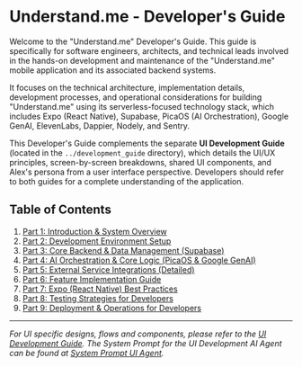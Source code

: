 # Understand.me - Developer's Guide

Welcome to the "Understand.me" Developer's Guide. This guide is specifically for software engineers, architects, and technical leads involved in the hands-on development and maintenance of the "Understand.me" mobile application and its associated backend systems.

It focuses on the technical architecture, implementation details, development processes, and operational considerations for building "Understand.me" using its serverless-focused technology stack, which includes Expo (React Native), Supabase, PicaOS (AI Orchestration), Google GenAI, ElevenLabs, Dappier, Nodely, and Sentry.

This Developer's Guide complements the separate **UI Development Guide** (located in the `../development_guide` directory), which details the UI/UX principles, screen-by-screen breakdowns, shared UI components, and Alex's persona from a user interface perspective. Developers should refer to both guides for a complete understanding of the application.

## Table of Contents

1.  [Part 1: Introduction & System Overview](part1_introduction_system_overview.md)
2.  [Part 2: Development Environment Setup](part2_development_environment_setup.md)
3.  [Part 3: Core Backend & Data Management (Supabase)](part3_core_backend_data_management_supabase.md)
4.  [Part 4: AI Orchestration & Core Logic (PicaOS & Google GenAI)](part4_ai_orchestration_core_logic_picaos_google_genai.md)
5.  [Part 5: External Service Integrations (Detailed)](part5_external_service_integrations_detailed.md)
6.  [Part 6: Feature Implementation Guide](part6_feature_implementation_guide.md)
7.  [Part 7: Expo (React Native) Best Practices](part7_expo_react_native_best_practices.md)
8.  [Part 8: Testing Strategies for Developers](part8_testing_strategies_developer.md)
9.  [Part 9: Deployment & Operations for Developers](part9_deployment_operations_developer.md)

---
*For UI specific designs, flows and components, please refer to the [UI Development Guide](../development_guide/README.md).*
*The System Prompt for the UI Development AI Agent can be found at [System Prompt UI Agent](../system_prompt_ui_agent.md).*
